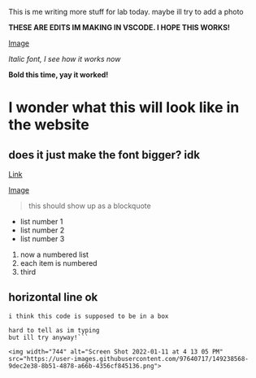 This is me writing more stuff for lab today. maybe ill try to add a photo

**THESE ARE EDITS IM MAKING IN VSCODE. I HOPE THIS WORKS!**

[Image](https://upload.wikimedia.org/wikipedia/commons/thumb/e/e0/SNice.svg/1200px-SNice.svg.png)

*Italic font, I see how it works now*

**Bold this time, yay it worked!**

# I wonder what this will look like in the website

## does it just make the font bigger? idk

[Link](https://google.com)

[Image](https://commonmark.org/help/images/favicon.png)

> this should show up as a blockquote

* list number 1
* list number 2
* list number 3


1. now a numbered list
2. each item is numbered
3. third

horizontal line ok
---

`i think this code is supposed to be in a box`

``` hopefully all of this is in the box
hard to tell as im typing
but ill try anyway!```

<img width="744" alt="Screen Shot 2022-01-11 at 4 13 05 PM" src="https://user-images.githubusercontent.com/97640717/149238568-9dec2e38-8b51-4878-a66b-4356cf845136.png">
